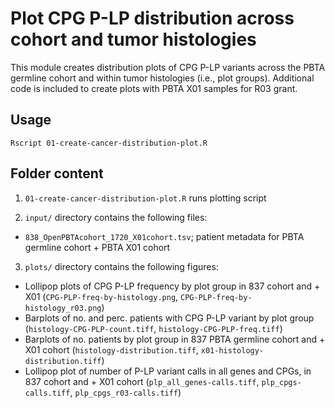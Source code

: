 # Plot CPG P-LP distribution across cohort and tumor histologies

This module creates distribution plots of CPG P-LP variants across the PBTA germline cohort and within tumor histologies (i.e., plot groups). Additional code is included to create plots with PBTA X01 samples for R03 grant. 

## Usage

`Rscript 01-create-cancer-distribution-plot.R` 

## Folder content 

1. `01-create-cancer-distribution-plot.R` runs plotting script

2. `input/` directory contains the following files:
  - `838_OpenPBTAcohort_1720_X01cohort.tsv`; patient metadata for PBTA germline cohort + PBTA X01 cohort

3. `plots/` directory contains the following figures: 
  - Lollipop plots of CPG P-LP frequency by plot group in 837 cohort and + X01 (`CPG-PLP-freq-by-histology.png`, `CPG-PLP-freq-by-histology_r03.png`)
  - Barplots of no. and perc. patients with CPG P-LP variant by plot group (`histology-CPG-PLP-count.tiff`, `histology-CPG-PLP-freq.tiff`)
  - Barplots of no. patients by plot group in 837 PBTA germline cohort and + X01 cohort (`histology-distribution.tiff`, `x01-histology-distribution.tiff`)
  - Lollipop plot of number of P-LP variant calls in all genes and CPGs, in 837 cohort and + X01 cohort (`plp_all_genes-calls.tiff`, `plp_cpgs-calls.tiff`, `plp_cpgs_r03-calls.tiff`)
  
  
